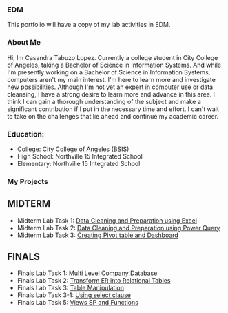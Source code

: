 
### EDM
This portfolio will have a copy of my lab activities in EDM.
### About Me
Hi, Im Casandra Tabuzo Lopez. Currently a college student in City College of Angeles, taking a Bachelor of Science in Information Systems. And while I'm presently working on a Bachelor of Science in Information Systems, computers aren't my main interest. I'm here to learn more and investigate new possibilities. Although I'm not yet an expert in computer use or data cleansing, I have a strong desire to learn more and advance in this area. I think I can gain a thorough understanding of the subject and make a significant contribution if I put in the necessary time and effort. I can't wait to take on the challenges that lie ahead and continue my academic career.
### Education:
- College: City College of Angeles (BSIS)
- High School: Northville 15 Integrated School
- Elementary: Northville 15 Integrated School
  
### My Projects
## MIDTERM
- Midterm Lab Task 1: [Data Cleaning and Preparation using Excel](Midterms%20Lab%20Task%201)
- Midterm Lab Task 2: [Data Cleaning and Preparation using Power Query](Midterms%20Lab%20Task%202)
- Midterm Lab Task 3: [Creating Pivot table and Dashboard](Midterms%20Lab%20Task%203)

## FINALS
- Finals Lab Task 1: [Multi Level Company Database](Finals%20Lab%20Task%201)
- Finals Lab Task 2: [Transform ER into Relational Tables](Finals%20Lab%20Task%202%20)
- Finals Lab Task 3: [Table Manipulation](Finals%20Lab%20Task%203)
- Finals Lab Task 3-1: [Using select clause](Finals%20Lab%20Task%203-1)
- Finals Lab Task 5: [Views SP and Functions](Finals%20Lab%20Task%205/README.md)
